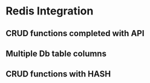 # Redis Integration

## CRUD functions completed with API

## Multiple Db table columns

## CRUD functions with HASH  
